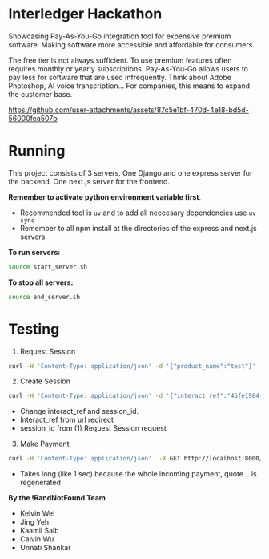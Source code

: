 # Interledger Hackathon
Showcasing Pay-As-You-Go integration tool for expensive premium software. Making software more accessible and affordable for consumers. 

The free tier is not always sufficient. To use premium features often requires monthly or yearly subscriptions. Pay-As-You-Go allows users to pay less for software that are used infrequently. Think about Adobe Photoshop, AI voice transcription... For companies, this means to expand the customer base. 

https://github.com/user-attachments/assets/87c5e1bf-470d-4e18-bd5d-56000fea507b

# Running
This project consists of 3 servers. One Django and one express server for the backend. One next.js server for the frontend.

**Remember to activate python environment variable first**.
- Recommended tool is `uv` and to add all neccesary dependencies use `uv sync`
- Remember to all npm install at the directories of the express and next.js servers



**To run servers:**
```bash
source start_server.sh
```

**To stop all servers:**
```bash
source end_server.sh
```

# Testing

1) Request Session
```bash
curl -H 'Content-Type: application/json' -d '{"product_name":"test"}' -X POST http://localhost:8000/request_session/
```

2) Create Session
```bash
curl -H 'Content-Type: application/json' -d '{"interact_ref":"45fe1984-86b1-4fbb-8f27-e870f5f25da2", "session_id":"70"}' -X POST http://localhost:8000/create_session/
```

- Change interact_ref and session_id.
- Interact_ref from url redirect
- session_id from (1) Request Session request

3) Make Payment
```bash
curl -H 'Content-Type: application/json'  -X GET http://localhost:8000/payment/?session_id=70
```

- Takes long (like 1 sec) because the whole incoming payment, quote... is regenerated


**By the !RandNotFound Team**
- Kelvin Wei
- Jing Yeh
- Kaamil Saib
- Calvin Wu
- Unnati Shankar

